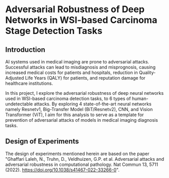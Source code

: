 # Adversarial Robustness of Deep Networks in WSI-based Carcinoma Stage Detection Tasks

## Introduction
AI systems used in medical imaging are prone to adversarial attacks. Successful attacks can lead to misdiagnosis and misprognosis, causing increased medical costs for patients and hospitals, reduction in Quality-Adjusted Life Years (QALY) for patients, and reputation damage for healthcare institutions. 

In this project, I explore the adversarial robustness of deep neural networks used in WSI-based carcinoma detection tasks, to 6 types of human-undetectable attacks. By exploring 4 state-of-the-art neural networks namely Resnetv1, Big-Transfer Model (BiT/Resnetv2), CNN, and Vision Transformer (ViT), I aim for this analysis to serve as a template for prevention of adversarial attacks of models in medical imaging diagnosis tasks. 

## Design of Experiments
The design of experiments mentioned herein are based on the paper "Ghaffari Laleh, N., Truhn, D., Veldhuizen, G.P. et al. Adversarial attacks and adversarial robustness in computational pathology. Nat Commun 13, 5711 (2022). https://doi.org/10.1038/s41467-022-33266-0". 
